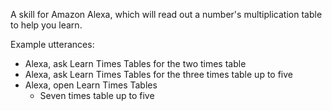 A skill for Amazon Alexa, which will read out a number's multiplication table to help you learn.

Example utterances:

* Alexa, ask Learn Times Tables for the two times table
* Alexa, ask Learn Times Tables for the three times table up to five
* Alexa, open Learn Times Tables
  * Seven times table up to five
